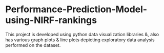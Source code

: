 # Performance-Prediction-Model-using-NIRF-rankings
This project is developed using python data visualization libraries &, also has various graph plots & line plots depicting exploratory data analysis performed on the dataset.
